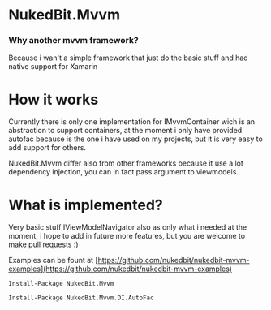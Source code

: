 # NukedBit.Mvvm

### Why another mvvm framework?

Because i wan't a simple framework that just do the basic stuff and had native support for Xamarin

# How it works

Currently there is only one implementation for IMvvmContainer 
wich is an abstraction to support containers, at the moment i only have provided
autofac because is the one i have used on my projects, but it is very easy to add support
for others.

NukedBit.Mvvm differ also from other frameworks because it use a lot dependency injection, 
you can in fact pass argument to viewmodels.

# What is implemented?

Very basic stuff IViewModelNavigator also as only what i needed at the moment, 
i hope to add in future more features, but you are welcome to make pull requests :)


Examples can be fount at [https://github.com/nukedbit/nukedbit-mvvm-examples](https://github.com/nukedbit/nukedbit-mvvm-examples)




	Install-Package NukedBit.Mvvm

	Install-Package NukedBit.Mvvm.DI.AutoFac
